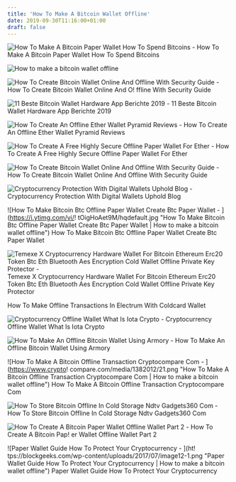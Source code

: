 ```yaml
---
title: 'How To Make A Bitcoin Wallet Offline'
date: 2019-09-30T11:16:00+01:00
draft: false
---
```


![How To Make A Bitcoin Paper Wallet How To Spend Bitcoins - ](https://coinsutra.com/wp-content/uploads/2017/03/Single-Paper-Wallet.jpg "How To Make A Bitcoin Paper Wallet How To Spend Bitcoins | How to make a bitcoin wallet offline") How To Make A Bitcoin Paper Wallet How To Spend Bitcoins

![How to make a bitcoin wallet offline](https://dailycoin.info/wp-content/uploads/2016/10/trezor-bitcoin-wallet-coindesk-2.jpg "How to make a bitcoin wallet offline") 

![How To Create Bitcoin Wallet Online And Offline With Security Guide - ](https://www.deepwebsiteslinks.com/wp-content/uploads/2016/05/create-new-blockchain-wallet.png "How To Create Bitcoin Wallet Online And Offline With Security Guide | How to make a bitcoin wallet offline") How To Create Bitcoin Wallet Online And O! ffline With Security Guide

![11 Beste Bitcoin Wallet Hardware App Berichte 2019 - ](https://www.buybitcoinworldwide.com/img/goodicons/wallet.png "11 Beste Bitcoin Wallet Hardware App Berichte 2019 | How to make a bitcoin wallet offline") 11 Beste Bitcoin Wallet Hardware App Berichte 2019

![How To Create An Offline Ether Wallet Pyramid Reviews - ](https://www.pyramidreviews.com/wp-content/uploads/2017/08/my-ether-wallet-creating-new-wallet.jpg "How To Create An Offline Ether Wallet Pyramid Reviews | How to make a bitcoin wallet offline") How To Create An Offline Ether Wallet Pyramid Reviews

![How To Create A Free Highly Secure Offline Paper Wallet For Ether - ](https://buynhodl.com/wp-content/uploads/2017/08/Screen-Shot-2017-08-25-at-13.52.10.png "How To Creat!   e A Free Highly Secure Offline Paper Wallet For Ether | How to!    make a bitcoin wallet offline") How To Create A Free Highly Secure Offline Paper Wallet For Ether

![How To Create Bitcoin Wallet Online And Offline With Security Guide - ](https://www.deepwebsiteslinks.com/wp-content/uploads/2016/05/Create-bitcoin-wallet-online-and-offline.jpg "How To Create Bitcoin Wallet Online And Offline With Security Guide | How to make a bitcoin wallet offline") How To Create Bitcoin Wallet Online And Offline With Security Guide

![Cryptocurrency Protection With Digital Wallets Uphold Blog - ](https://uphold.com/en/blog/wp-content/uploads/2018/07/BEST-BITCOIN-WALLET_FEATURED-750x422.png "Cryptocurrency Protection With Digital Wallets Uphold Blog | How to make a bitcoin wallet offline") Cryptocurrency Protection With Digital Wallets Uphold Blog

![How To Make Bitcoin Btc Offline Paper Wallet Create Btc Paper Wallet - ](https://i.ytimg.com/vi/!   tOigHoAet9M/hqdefault.jpg "How To Make Bitcoin Btc Offline Paper Wallet Create Btc Paper Wallet | How to make a bitcoin wallet offline") How To Make Bitcoin Btc Offline Paper Wallet Create Btc Paper Wallet

![Temexe X Cryptocurrency Hardware Wallet For Bitcoin Ethereum Erc20 Token Btc Eth Bluetooth Aes Encryption Cold Wallet Offline Private Key Protector - ](https://images-na.ssl-images-amazon.com/images/I/514neUxeu3L._SX466_.jpg "Temexe X Cryptocurrency Hardware Wallet For Bitcoin Ethereum Erc20 Token Btc Eth Bluetooth Aes Encryption Cold Wallet Offline Private Key Protector | How to make a bitcoin wallet offline") Temexe X Cryptocurrency Hardware Wallet For Bitcoin Ethereum Erc20 Token Btc Eth Bluetooth Aes Encryption Cold Wallet Offline Private Key Protector

How To Make Offline Transactions In Electrum With Coldcard Wallet

![Cryptocurrency Offline Wallet What Is Iota Crypto - ](https://i.ytimg.com/vi/3xJKTa2Mt0I/maxresdefault.jpg "Cryptocurrency Offline Wallet What Is Iota Crypto | How to make a bitcoin wallet offline") Cryptocurrency Offline Wallet What Is Iota Crypto

![How To Make An Offline Bitcoin Wallet Using Armory - ](https://i.ytimg.com/vi/PGvrai3JxxI/maxresdefault.jpg "How To Make An Offline Bitcoin Wallet Using Armory | How to make a bitcoin wallet offline") How To Make An Offline Bitcoin Wallet Using Armory

![How To Make A Bitcoin Offline Transaction Cryptocompare Com - ](https://www.crypto!   compare.com/media/1382012/21.png "How To Make A Bitcoin Offline Transaction Cryptocompare Com | How to make a bitcoin wallet offline") How To Make A Bitcoin Offline Transaction Cryptocompare Com

![How To Store Bitcoin Offline In Cold Storage Ndtv Gadgets360 Com - ](https://img.youtube.com/vi/MmR-iJlbkp8/sddefault.jpg "How To Store Bitcoin Offline In Cold Storage Ndtv Gadgets360 Com | How to make a bitcoin wallet offline") How To Store Bitcoin Offline In Cold Storage Ndtv Gadgets360 Com

![How To Create A Bitcoin Paper Wallet Offline Wallet Part 2 - ](https://i.ytimg.com/vi/DUYluw4exDc/maxresdefault.jpg "How To Create A Bitcoin Paper Wallet Offline Wallet Part 2 | How to make a bitcoin wallet offline") How To Create A Bitcoin Pap! er Wallet Offline Wallet Part 2

![Paper Wallet Guide How To Protect Your Cryptocurrency - ](ht!   tps://blockgeeks.com/wp-content/uploads/2017/07/image12-1.png "Paper Wallet Guide How To Protect Your Cryptocurrency | How to make a bitcoin wallet offline") Paper Wallet Guide How To Protect Your Cryptocurrency